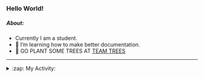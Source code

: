 ### Hello World!

##### About:
- Currently I am a student.
- 🌱 I’m learning how to make better documentation.
- 🌱 GO PLANT SOME TREES AT [TEAM TREES](https://teamtrees.org/)

---
<details>
  <summary>:zap: My Activity:</summary>
  
<!--START_SECTION:waka-->
![Code Time](http://img.shields.io/badge/Code%20Time-1%2C112%20hrs%201%20min-blue)

**I'm a Night 🦉** 

```text
🌞 Morning                1386 commits        ██░░░░░░░░░░░░░░░░░░░░░░░   09.15 % 
🌆 Daytime                5253 commits        █████████░░░░░░░░░░░░░░░░   34.70 % 
🌃 Evening                4356 commits        ███████░░░░░░░░░░░░░░░░░░   28.77 % 
🌙 Night                  4145 commits        ███████░░░░░░░░░░░░░░░░░░   27.38 % 
```
📅 **I'm Most Productive on Wednesday** 

```text
Monday                   2296 commits        ████░░░░░░░░░░░░░░░░░░░░░   15.17 % 
Tuesday                  1836 commits        ███░░░░░░░░░░░░░░░░░░░░░░   12.13 % 
Wednesday                3580 commits        ██████░░░░░░░░░░░░░░░░░░░   23.65 % 
Thursday                 1898 commits        ███░░░░░░░░░░░░░░░░░░░░░░   12.54 % 
Friday                   1509 commits        ██░░░░░░░░░░░░░░░░░░░░░░░   09.97 % 
Saturday                 1371 commits        ██░░░░░░░░░░░░░░░░░░░░░░░   09.06 % 
Sunday                   2650 commits        ████░░░░░░░░░░░░░░░░░░░░░   17.50 % 
```


📊 **This Week I Spent My Time On** 

```text
🔥 Editors: 
VS Code                  5 hrs 50 mins       █████████████████████████   100.00 % 

🐱‍💻 Projects: 
praise                   3 hrs 59 mins       █████████████████░░░░░░░░   68.39 % 
CSF22                    1 hr 19 mins        ██████░░░░░░░░░░░░░░░░░░░   22.71 % 
skillgraff               31 mins             ██░░░░░░░░░░░░░░░░░░░░░░░   08.85 % 
ai                       0 secs              ░░░░░░░░░░░░░░░░░░░░░░░░░   00.05 % 
```


 Last Updated on 23/04/2023 13:09:08 UTC
<!--END_SECTION:waka-->
</details>

